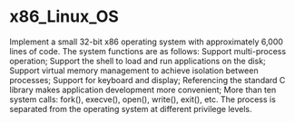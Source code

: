 # x86_Linux_OS

Implement a small 32-bit x86 operating system with approximately 6,000 lines of code. The system functions are as follows:
Support multi-process operation;
Support the shell to load and run applications on the disk;
Support virtual memory management to achieve isolation between processes;
Support for keyboard and display;
Referencing the standard C library makes application development more convenient;
More than ten system calls: fork(), execve(), open(), write(), exit(), etc.
The process is separated from the operating system at different privilege levels.
